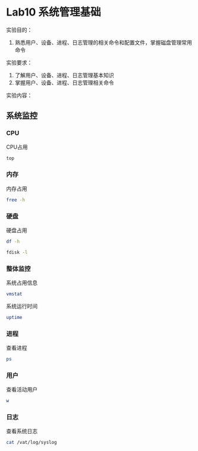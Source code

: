 # Lab10 **系统管理基础**

实验目的：

1. 熟悉用户、设备、进程、日志管理的相关命令和配置文件，掌握磁盘管理常用命令

实验要求：

1. 了解用户、设备、进程、日志管理基本知识
2. 掌握用户、设备、进程、日志管理相关命令

实验内容：

## 系统监控

### CPU

CPU占用

```bash
top
```

### 内存

内存占用

```bash
free -h
```

### 硬盘

硬盘占用

```bash
df -h
```

```bash
fdisk -l
```

### 整体监控

系统占用信息

```bash
vmstat
```

系统运行时间

```bash
uptime
```

### 进程

查看进程

```bash
ps
```

### 用户

查看活动用户

```bash
w
```

### 日志

查看系统日志

```bash
cat /vat/log/syslog
```

